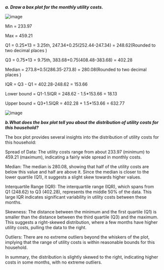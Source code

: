 ***a. Draw a box plot for the monthly utility costs.***

![image](https://github.com/user-attachments/assets/25c3a68c-6638-4fbc-bb69-b0d882ca9dd1)

Min = 233.97

Max = 459.21

Q1 = 0.25*13 = 3.25th, 247.34+0.25(252.44-247.34) = 248.62(Rounded to two decimal places )

Q3 = 0.75*13 = 9.75th, 383.68+0.75(408.48-383.68) = 402.28

Median = 273.8+0.5(286.35-273.8) = 280.08(Rounded to two decimal places )

IQR = Q3 - Q1 = 402.28-248.62 = 153.66

Lower bound = Q1-1.5IQR = 248.62 - 1.5*153.66 = 18.13

Upper bound = Q3+1.5IQR = 402.28 + 1.5*153.66 = 632.77

![image](https://github.com/user-attachments/assets/a7f2d983-26e0-48b9-92f3-9f1a53bde409)

***b.What does the box plot tell you about the distribution of utility costs for this household?***

The box plot provides several insights into the distribution of utility costs for this household:

Spread of Data: The utility costs range from about 233.97 (minimum) to 459.21 (maximum), indicating a fairly wide spread in monthly costs.

Median: The median is 280.08, showing that half of the utility costs are below this value and half are above it. Since the median is closer to the lower quartile (Q1), it suggests a slight skew towards higher values.

Interquartile Range (IQR): The interquartile range (IQR), which spans from Q1 (248.62) to Q3 (402.28), represents the middle 50% of the data. This large IQR indicates significant variability in utility costs between these months.

Skewness: The distance between the minimum and the first quartile (Q1) is smaller than the distance between the third quartile (Q3) and the maximum. This suggests a right-skewed distribution, where a few months have higher utility costs, pulling the data to the right.

Outliers: There are no extreme outliers beyond the whiskers of the plot, implying that the range of utility costs is within reasonable bounds for this household.

In summary, the distribution is slightly skewed to the right, indicating higher costs in some months, with no extreme outliers.

